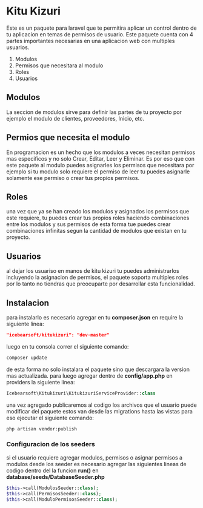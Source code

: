 # Kitu Kizuri

Este es un paquete para laravel que te permitira aplicar un control dentro de tu aplicacion en temas de permisos de usuario. Este paquete cuenta con 4 partes importantes necesarias en una aplicacion web con multiples usuarios. 

1. Modulos
2. Permisos que necesitara al modulo
3. Roles
4. Usuarios

## Modulos 

La seccion de modulos sirve para definir las partes de tu proyecto por ejemplo el modulo de clientes, proveedores, Inicio, etc. 

## Permios que necesita el modulo

En programacion es un hecho que los modulos a veces necesitan permisos mas especificos y no solo Crear, Editar, Leer y Eliminar. Es por eso que con este paquete al modulo puedes asignarles los permisos que necesitara por ejemplo si tu modulo solo requiere el permiso de leer tu puedes asignarle solamente ese permiso o crear tus propios permisos. 

## Roles

una vez que ya se han creado los modulos y asignados los permisos que este requiere, tu puedes crear tus propios roles haciendo combinaciones entre los modulos y sus permisos de esta forma tue puedes crear combinaciones infinitas segun la cantidad de modulos que existan en tu proyecto.

## Usuarios

al dejar los usuariso en manos de kitu kizuri tu puedes administrarlos incluyendo la asignacion de permisos, el paquete soporta multiples roles por lo tanto no tiendras que preocuparte por desarrollar esta funcionalidad.

## Instalacion 

para instalarlo es necesario agregar en tu **composer.json** en require la siguiente linea: 

```json
"icebearsoft/kitukizuri": "dev-master"
```

luego en tu consola correr el siguiente comando:

```bash
composer update
```

de esta forma no solo instalara el paquete sino que descargara la version mas actualizada. para luego agregar dentro de **config/app.php** en providers la siguiente linea:

```php
Icebearsoft\Kitukizuri\KitukizuriServiceProvider::class
```

una vez agregado publicaremos al codigo los archivos que el usuario puede modificar del paquete estos van desde las migrations hasta las vistas para eso ejecutar el siguiente comando:

```bash
php artisan vendor:publish
```

### Configuracion de los seeders

si el usuario requiere agregar modulos, permisos o asignar permisos a modulos desde los seeder es necesario agregar las siguientes lineas de codigo dentro del la funcion **run()** en **database/seeds/DatabaseSeeder.php**

```php
$this->call(ModulosSeeder::class);
$this->call(PermisosSeeder::class);
$this->call(ModuloPermisosSeeder::class);
```

